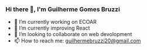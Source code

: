 ### Hi there 👋, I'm Guilherme Gomes Bruzzi


- 🔭 I’m currently working on ECOAR
- 🌱 I’m currently improving React
- 👯 I’m looking to collaborate on web devolopment
- 📫 How to reach me: guilhermebruzzi20@gmail.com

